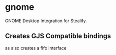 # gnome
GNOME Desktop Integration for Stealify.

## Creates GJS Compatible bindings
as also creates a fifo interface 
